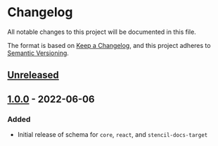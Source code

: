 # Changelog

All notable changes to this project will be documented in this file.

The format is based on [Keep a Changelog](https://keepachangelog.com/en/1.0.0/),
and this project adheres to [Semantic Versioning](https://semver.org/spec/v2.0.0.html).

## [Unreleased]

## [1.0.0] - 2022-06-06

### Added

- Initial release of schema for `core`, `react`, and `stencil-docs-target`

[unreleased]: https://github.com/saasquatch/raisins/compare/schema@1.0.0...HEAD
[1.0.0]: https://github.com/saasquatch/raisins/releases/tag/schema@1.0.0


